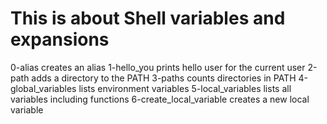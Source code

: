 # This is about Shell variables and expansions
0-alias creates an alias
1-hello_you prints hello user for the current user
2-path adds a directory to the PATH
3-paths counts directories in PATH
4-global_variables lists environment variables
5-local_variables lists all variables including functions
6-create_local_variable creates a new local variable
